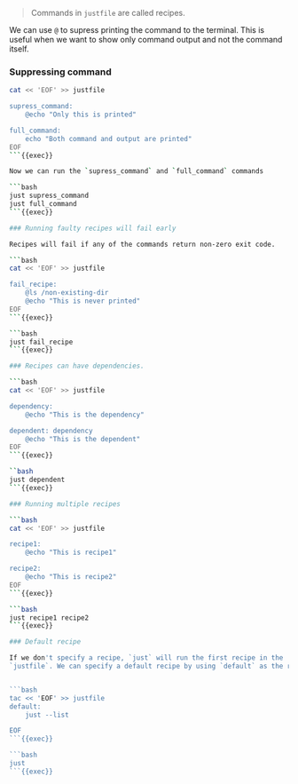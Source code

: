 > Commands in `justfile` are called recipes. 

We can use `@` to supress printing the command to the terminal. This is useful when we want to
show only command output and not the command itself.

### Suppressing command

```bash
cat << 'EOF' >> justfile

supress_command:
    @echo "Only this is printed"

full_command:
    echo "Both command and output are printed"
EOF
```{{exec}}

Now we can run the `supress_command` and `full_command` commands

```bash
just supress_command
just full_command
```{{exec}}

### Running faulty recipes will fail early

Recipes will fail if any of the commands return non-zero exit code.

```bash
cat << 'EOF' >> justfile

fail_recipe:
    @ls /non-existing-dir
    @echo "This is never printed"
EOF
```{{exec}}

```bash
just fail_recipe
```{{exec}}

### Recipes can have dependencies.

```bash
cat << 'EOF' >> justfile

dependency:
    @echo "This is the dependency"

dependent: dependency
    @echo "This is the dependent"
EOF
```{{exec}}

``bash
just dependent
```{{exec}}

### Running multiple recipes

```bash
cat << 'EOF' >> justfile

recipe1:
    @echo "This is recipe1"

recipe2:
    @echo "This is recipe2"
EOF
```{{exec}}

```bash
just recipe1 recipe2
```{{exec}}

### Default recipe

If we don't specify a recipe, `just` will run the first recipe in the
`justfile`. We can specify a default recipe by using `default` as the recipe name.


```bash
tac << 'EOF' >> justfile
default:
    just --list

EOF
```{{exec}}

```bash
just
```{{exec}}

